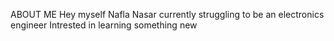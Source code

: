 ABOUT ME
     Hey 
         myself Nafla Nasar currently struggling to be an electronics engineer
         Intrested in learning something new
